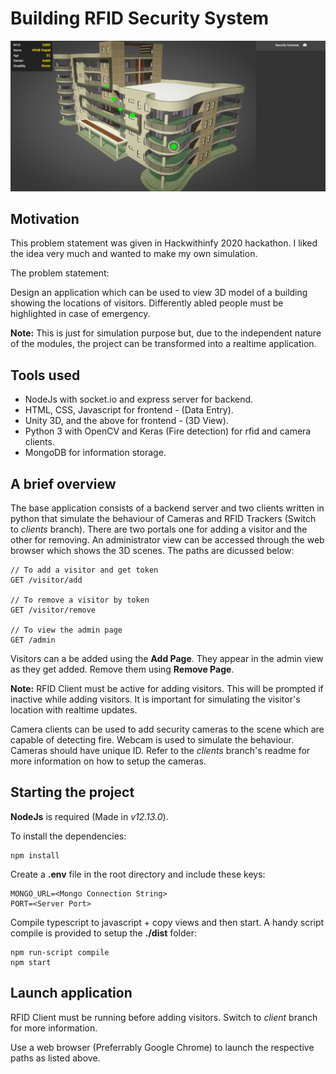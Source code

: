 # Building RFID Security System
<img src="./preview-assets/screen.png" width="640px" class="rounded">

## Motivation

This problem statement was given in Hackwithinfy 2020 hackathon. I liked the idea very much and wanted to make my own simulation.

The problem statement:

Design an application which can be used to view 3D model of a building showing the locations of visitors.
Differently abled people must be highlighted in case of emergency.

**Note:** This is just for simulation purpose but, due to the independent nature of the modules, the project can be transformed into a realtime application.

## Tools used

- NodeJs with socket.io and express server for backend.
- HTML, CSS, Javascript for frontend - (Data Entry).
- Unity 3D, and the above for frontend - (3D View).
- Python 3 with OpenCV and Keras (Fire detection) for rfid and camera clients.
- MongoDB for information storage.

## A brief overview

The base application consists of a backend server and two clients written in python that simulate the behaviour of Cameras and RFID Trackers (Switch to *clients* branch). There are two portals one for adding a visitor and the other for removing. An administrator view can be accessed through the web browser which shows the 3D scenes. The paths are dicussed below:

    // To add a visitor and get token
    GET /visitor/add

    // To remove a visitor by token
    GET /visitor/remove

    // To view the admin page
    GET /admin

Visitors can a be added using the **Add Page**. They appear in the admin view as they get added. Remove them using **Remove Page**.

**Note:** RFID Client must be active for adding visitors. This will be prompted if inactive while adding visitors. It is important for simulating the visitor's location with realtime updates.

Camera clients can be used to add security cameras to the scene which are capable of detecting fire. Webcam is used to simulate the behaviour. Cameras should have unique ID. Refer to the *clients* branch's readme for more information on how to setup the cameras.

## Starting the project

**NodeJs** is required (Made in *v12.13.0*).

To install the dependencies:

    npm install

Create a **.env** file in the root directory and include these keys:

    MONGO_URL=<Mongo Connection String>
    PORT=<Server Port>

Compile typescript to javascript + copy views and then start. A handy script compile is provided to setup the **./dist** folder:

    npm run-script compile
    npm start

## Launch application

RFID Client must be running before adding visitors. Switch to *client* branch for more information.

Use a web browser (Preferrably Google Chrome) to launch the respective paths as listed above.
